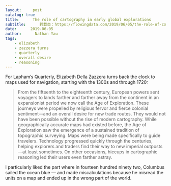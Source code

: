 ```yaml
---
layout:     post
catalog: true
title:      The role of cartography in early global explorations
subtitle:      转载自：https://flowingdata.com/2019/06/05/the-role-of-cartography-in-early-global-explorations/
date:      2019-06-05
author:      Nathan Yau
tags:
    - elizabeth
    - zazzera turns
    - quarterly
    - overall desire
    - reasoning
---
```


For Lapham’s Quarterly, Elizabeth Della Zazzera turns back the clock to maps used for navigation, starting with the 1300s and through 1720:

> From the fifteenth to the eighteenth century, European powers sent voyagers to lands farther and farther away from the continent in an expansionist period we now call the Age of Exploration. These journeys were propelled by religious fervor and fierce colonial sentiment—and an overall desire for new trade routes. They would not have been possible without the rise of modern cartography. While geographically accurate maps had existed before, the Age of Exploration saw the emergence of a sustained tradition of topographic surveying. Maps were being made specifically to guide travelers. Technology progressed quickly through the centuries, helping explorers and traders find their way to new imperial outposts—at least sometimes. On other occasions, hiccups in cartographic reasoning led their users even farther astray.

I particularly liked the part where in fourteen hundred ninety two, Columbus sailed the ocean blue — and made miscalculations because he misread the units on a map and ended up in the wrong part of the world.
